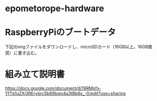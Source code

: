 # epometorope-hardware

# RaspberryPiのブートデータ  
下記のimgファイルをダウンロードし、microSDカード（16GB以上。16GB推奨）に書き込む。

# 組み立て説明書  
https://docs.google.com/document/d/19RMpfx-YfTb1uZXj3RErybrc5b69bqix4a3tBb6x_-0/edit?usp=sharing

